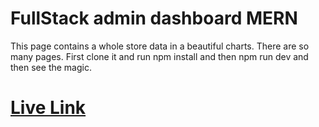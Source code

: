 ﻿# FullStack admin dashboard MERN
This page contains a whole store data in a beautiful charts.
There are so many pages. First clone it and run npm install and then npm run dev and then see the magic.

# [Live Link](https://fullstack-admin-dashboard-evans.vercel.app/dashboard)
